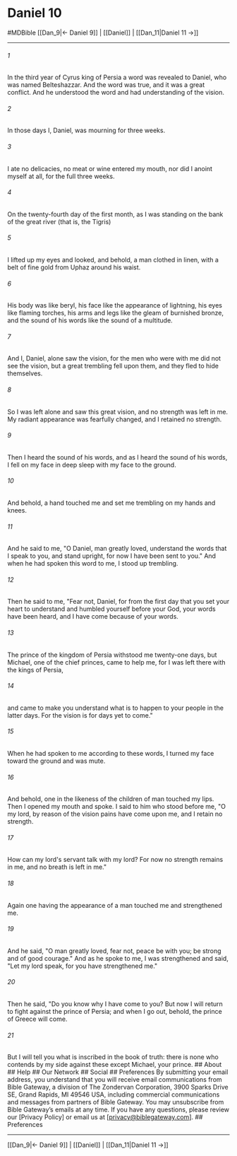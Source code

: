 # Daniel 10
#MDBible
[[Dan_9|← Daniel 9]] | [[Daniel]] | [[Dan_11|Daniel 11 →]]

***






###### 1 


In the third year of Cyrus king of Persia a word was revealed to Daniel, who was named Belteshazzar. And the word was true, and it was a great conflict. And he understood the word and had understanding of the vision. 





###### 2 


In those days I, Daniel, was mourning for three weeks. 





###### 3 


I ate no delicacies, no meat or wine entered my mouth, nor did I anoint myself at all, for the full three weeks. 





###### 4 


On the twenty-fourth day of the first month, as I was standing on the bank of the great river (that is, the Tigris) 





###### 5 


I lifted up my eyes and looked, and behold, a man clothed in linen, with a belt of fine gold from Uphaz around his waist. 





###### 6 


His body was like beryl, his face like the appearance of lightning, his eyes like flaming torches, his arms and legs like the gleam of burnished bronze, and the sound of his words like the sound of a multitude. 





###### 7 


And I, Daniel, alone saw the vision, for the men who were with me did not see the vision, but a great trembling fell upon them, and they fled to hide themselves. 





###### 8 


So I was left alone and saw this great vision, and no strength was left in me. My radiant appearance was fearfully changed, and I retained no strength. 





###### 9 


Then I heard the sound of his words, and as I heard the sound of his words, I fell on my face in deep sleep with my face to the ground. 





###### 10 


And behold, a hand touched me and set me trembling on my hands and knees. 





###### 11 


And he said to me, "O Daniel, man greatly loved, understand the words that I speak to you, and stand upright, for now I have been sent to you." And when he had spoken this word to me, I stood up trembling. 





###### 12 


Then he said to me, "Fear not, Daniel, for from the first day that you set your heart to understand and humbled yourself before your God, your words have been heard, and I have come because of your words. 





###### 13 


The prince of the kingdom of Persia withstood me twenty-one days, but Michael, one of the chief princes, came to help me, for I was left there with the kings of Persia, 





###### 14 


and came to make you understand what is to happen to your people in the latter days. For the vision is for days yet to come." 





###### 15 


When he had spoken to me according to these words, I turned my face toward the ground and was mute. 





###### 16 


And behold, one in the likeness of the children of man touched my lips. Then I opened my mouth and spoke. I said to him who stood before me, "O my lord, by reason of the vision pains have come upon me, and I retain no strength. 





###### 17 


How can my lord's servant talk with my lord? For now no strength remains in me, and no breath is left in me." 





###### 18 


Again one having the appearance of a man touched me and strengthened me. 





###### 19 


And he said, "O man greatly loved, fear not, peace be with you; be strong and of good courage." And as he spoke to me, I was strengthened and said, "Let my lord speak, for you have strengthened me." 





###### 20 


Then he said, "Do you know why I have come to you? But now I will return to fight against the prince of Persia; and when I go out, behold, the prince of Greece will come. 





###### 21 


But I will tell you what is inscribed in the book of truth: there is none who contends by my side against these except Michael, your prince. ## About ## Help ## Our Network ## Social ## Preferences By submitting your email address, you understand that you will receive email communications from Bible Gateway, a division of The Zondervan Corporation, 3900 Sparks Drive SE, Grand Rapids, MI 49546 USA, including commercial communications and messages from partners of Bible Gateway. You may unsubscribe from Bible Gateway&rsquo;s emails at any time. If you have any questions, please review our [Privacy Policy] or email us at [privacy@biblegateway.com]. ## Preferences

***

[[Dan_9|← Daniel 9]] | [[Daniel]] | [[Dan_11|Daniel 11 →]]
